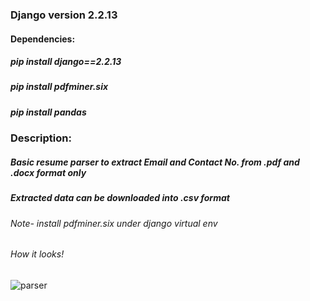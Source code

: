 ### Django version 2.2.13
#### Dependencies:
##### pip install django==2.2.13
##### pip install pdfminer.six
##### pip install pandas

### Description:
##### Basic resume parser to extract Email and Contact No. from .pdf and .docx format only
##### Extracted data can be downloaded into .csv format
###### Note- install pdfminer.six under django virtual env

###### How it looks!
![parser](https://user-images.githubusercontent.com/59685556/125310888-9ca6d480-e350-11eb-8aae-cc994dd3c755.jpg)
